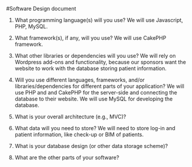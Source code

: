  
 #Software Design document
1.  What programming language(s) will you use? We will use Javascript, PHP, MySQL.
 
2.  What framework(s), if any, will you use? We will use CakePHP framework. 
 
3.  What other libraries or dependencies will you use? We will rely on Wordpress add-ons and functionality, because our sponsors want
the website to work with the database storing patient information. 
 
4.  Will you use different languages, frameworks, and/or libraries/dependencies for different parts of your application? 
    We will use PHP and and CakePHP for the server-side and connecting the database to their website. We will use MySQL
    for developing the database. 
 
5.  What is your overall architecture (e.g., MVC)?
 
6.  What data will you need to store? We will need to store log-in and patient information, like check-up or BIM of patients.  

7.  What is your database design (or other data storage scheme)?  
 
8.  What are the other parts of your software? 
